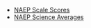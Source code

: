 
- [NAEP Scale Scores](https://nces.ed.gov/nationsreportcard/guides/scores_achv.aspx)
- [NAEP Science Averages](https://nces.ed.gov/programs/digest/d16/tables/dt16_223.10.asp)

